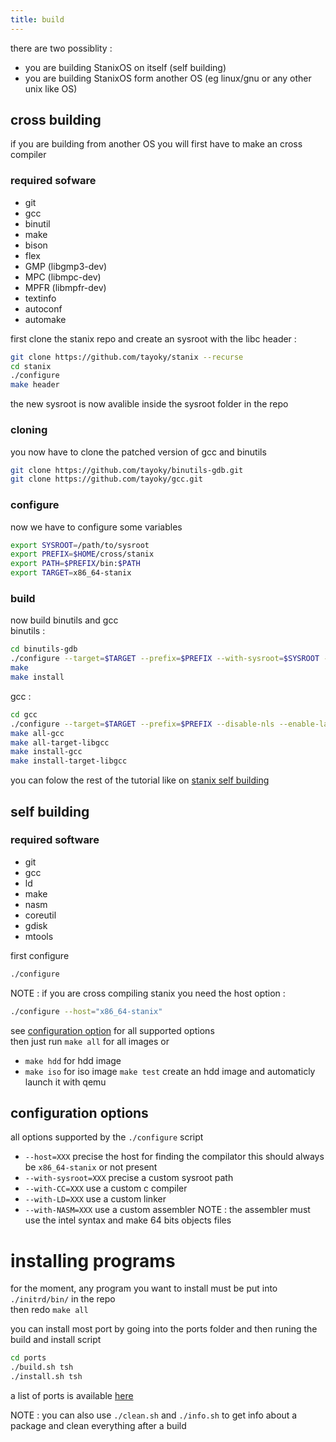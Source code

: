 ```yaml
---
title: build
---
```

there are two possiblity : 
- you are building StanixOS on itself (self building)
- you are building StanixOS form another OS (eg linux/gnu or any other unix like OS)

## cross building
if you are building from another OS you will first have to make an cross compiler

### required sofware
- git
- gcc
- binutil
- make
- bison
- flex
- GMP (libgmp3-dev)
- MPC (libmpc-dev)
- MPFR (libmpfr-dev)
- textinfo
- autoconf
- automake

first clone the stanix repo and create an sysroot with the libc header : 
```sh
git clone https://github.com/tayoky/stanix --recurse
cd stanix
./configure
make header
```
the new sysroot is now avalible inside the sysroot folder in the repo

### cloning
you now have to clone the patched version of gcc and binutils 
```sh
git clone https://github.com/tayoky/binutils-gdb.git
git clone https://github.com/tayoky/gcc.git
```

### configure
now we have to configure some variables
```sh
export SYSROOT=/path/to/sysroot
export PREFIX=$HOME/cross/stanix
export PATH=$PREFIX/bin:$PATH
export TARGET=x86_64-stanix
```

### build
now build binutils and gcc  
binutils :
```sh
cd binutils-gdb
./configure --target=$TARGET --prefix=$PREFIX --with-sysroot=$SYSROOT --disable-nls --disable-werror
make
make install
```

gcc :
```sh
cd gcc
./configure --target=$TARGET --prefix=$PREFIX --disable-nls --enable-languages=c,c++  --with-sysroot=$SYSROOT --disable-hosted-libstdcxx
make all-gcc
make all-target-libgcc
make install-gcc
make install-target-libgcc
```

you can folow the rest of the tutorial like on [stanix self building](#self-building)

## self building

### required software
- git
- gcc
- ld
- make
- nasm
- coreutil
- gdisk
- mtools

first configure
```sh
./configure
```
NOTE : if you are cross compiling stanix you need the host option : 
```sh
./configure --host="x86_64-stanix"
```
see [configuration option](#configuration-options) for all supported options  
then just run `make all` for all images or
- `make hdd` for hdd image
- `make iso` for iso image
`make test` create an hdd image  and automaticly launch it with qemu

## configuration options
all options supported by the `./configure` script
- `--host=XXX` precise the host for finding the compilator this should always be `x86_64-stanix` or not present
- `--with-sysroot=XXX` precise a custom sysroot path
- `--with-CC=XXX` use a custom c compiler
- `--with-LD=XXX` use a custom linker
- `--with-NASM=XXX` use a custom assembler NOTE : the assembler must use the intel syntax and make 64 bits objects files

# installing programs
for the moment, any program you want to install must be put into `./initrd/bin/` in the repo  
then redo `make all`  

you can install most port by going into the ports folder and then runing the build and install script
```sh
cd ports
./build.sh tsh
./install.sh tsh
```

a list of ports is available [here](../packages)

NOTE : you can also use `./clean.sh` and `./info.sh` to get info about a package and clean everything after a build
